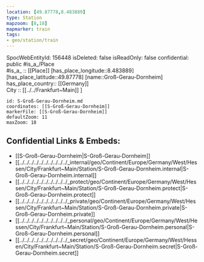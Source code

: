 ```yaml
---
location: [49.87778,8.483889] 
type: Station 
mapzoom: [8,18] 
mapmarker: train 
tags:
- geo/station/train
---
```

SpocWebEntityId: 156448
isDeleted: false
isReadOnly: false
confidential: public
#is_a_/Place  
#is_a_ :: [[Place]] 
[has_place_longitude::8.483889] 
[has_place_latitude::49.87778] 
[name::Groß-Gerau-Dornheim] 
has_place_country:: [[Germany]]  
City :: [[../../Frankfurt~Main]] ] 


```leaflet
id: S-Groß-Gerau-Dornheim.md
coordinates: [[S-Groß-Gerau-Dornheim]] 
markerFile: [[S-Groß-Gerau-Dornheim]] 
defaultZoom: 11 
maxZoom: 18
```


## Confidential Links & Embeds: 
- [[S-Groß-Gerau-Dornheim|S-Groß-Gerau-Dornheim]] 
- [[../../../../../../../../../../_internal/geo/Continent/Europe/Germany/West/Hessen/City/Frankfurt~Main/Station/S-Groß-Gerau-Dornheim.internal|S-Groß-Gerau-Dornheim.internal]] 
- [[../../../../../../../../../../_protect/geo/Continent/Europe/Germany/West/Hessen/City/Frankfurt~Main/Station/S-Groß-Gerau-Dornheim.protect|S-Groß-Gerau-Dornheim.protect]] 
- [[../../../../../../../../../../_private/geo/Continent/Europe/Germany/West/Hessen/City/Frankfurt~Main/Station/S-Groß-Gerau-Dornheim.private|S-Groß-Gerau-Dornheim.private]] 
- [[../../../../../../../../../../_personal/geo/Continent/Europe/Germany/West/Hessen/City/Frankfurt~Main/Station/S-Groß-Gerau-Dornheim.personal|S-Groß-Gerau-Dornheim.personal]] 
- [[../../../../../../../../../../_secret/geo/Continent/Europe/Germany/West/Hessen/City/Frankfurt~Main/Station/S-Groß-Gerau-Dornheim.secret|S-Groß-Gerau-Dornheim.secret]] 
